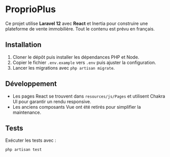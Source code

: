 # ProprioPlus

Ce projet utilise **Laravel 12** avec **React** et Inertia pour construire une plateforme de vente immobilière. Tout le contenu est prévu en français.

## Installation

1. Cloner le dépôt puis installer les dépendances PHP et Node.
2. Copier le fichier `.env.example` vers `.env` puis ajuster la configuration.
3. Lancer les migrations avec `php artisan migrate`.

## Développement

- Les pages React se trouvent dans `resources/js/Pages` et utilisent Chakra UI pour garantir un rendu responsive.
- Les anciens composants Vue ont été retirés pour simplifier la maintenance.

## Tests

Exécuter les tests avec :

```bash
php artisan test
```

